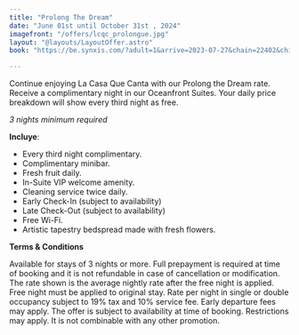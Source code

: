 ```yaml
---
title: "Prolong The Dream"
date: "June 01st until October 31st , 2024"
imagefront: "/offers/lcqc_prolongue.jpg"
layout: "@layouts/LayoutOffer.astro"
book: "https://be.synxis.com/?adult=1&arrive=2023-07-27&chain=22402&child=0&currency=USD&depart=2023-07-28&hotel=78821&level=hotel&locale=en-US&rooms=1&src=24C"

---
```

<div class="grid gap-4">

<p class=""> Continue enjoying La Casa Que Canta with our Prolong the Dream rate. Receive a complimentary night in our Oceanfront Suites. Your daily price breakdown will show every third night as free.</p>

<i>3 nights minimum required</i>

<b>Incluye</b>:
<ul class="list-disc ml-4">
  <li>Every third night complimentary.</li>
  <li>Complimentary minibar.</li>
  <li>Fresh fruit daily.</li>
  <li>In-Suite VIP welcome amenity.</li>
  <li>Cleaning service twice daily.</li>
  <li>Early Check-In (subject to availability)</li>
  <li>Late Check-Out (subject to availability)</li>
  <li>Free Wi-Fi.</li>
  <li>Artistic tapestry bedspread made with fresh flowers.</li>
</ul>

<b>Terms & Conditions</b>

Available for stays of 3 nights or more. Full prepayment is required at time of booking and it is not refundable in case of cancellation or modification. The rate shown is the average nightly rate after the free night is applied. Free night must be applied to original stay. Rate per night in single or double occupancy subject to 19% tax and 10% service fee. Early departure fees may apply. The offer is subject to availability at time of booking. Restrictions may apply. It is not combinable with any other promotion.
</div>







